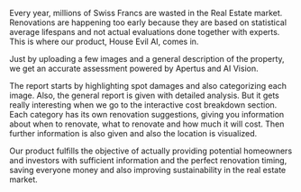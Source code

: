 Every year, millions of Swiss Francs are wasted in the Real Estate market. Renovations are happening too early because they are based on statistical average lifespans and not actual evaluations done together with experts. This is where our product, House Evil AI, comes in.

Just by uploading a few images and a general description of the property, we get an accurate assessment powered by Apertus and AI Vision.

The report starts by highlighting spot damages and also categorizing each image. Also, the general report is given with detailed analysis. But it gets really interesting when we go to the interactive cost breakdown section. Each category has its own renovation suggestions, giving you information about when to renovate, what to renovate and how much it will cost. Then further information is also given and also the location is visualized.

Our product fulfills the objective of actually providing potential homeowners and investors with sufficient information and the perfect renovation timing, saving everyone money and also improving sustainability in the real estate market.
